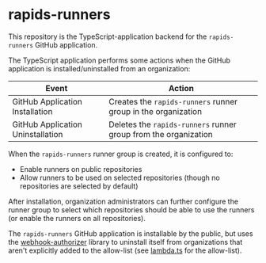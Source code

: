 # rapids-runners

This repository is the TypeScript-application backend for the `rapids-runners` GitHub application.

The TypeScript application performs some actions when the GitHub application is installed/uninstalled from an organization:

| Event                             | Action                                                          |
| --------------------------------- | --------------------------------------------------------------- |
| GitHub Application Installation   | Creates the `rapids-runners` runner group in the organization   |
| GitHub Application Uninstallation | Deletes the `rapids-runners` runner group from the organization |

When the `rapids-runners` runner group is created, it is configured to:

- Enable runners on public repositories
- Allow runners to be used on selected repositories (though no repositories are selected by default)

After installation, organization administrators can further configure the runner group to select which repositories should be able to use the runners (or enable the runners on all repositories).

The `rapids-runners` GitHub application is installable by the public, but uses the [webhook-authorizer](https://github.com/rapidsai/webhook-authorizer) library to uninstall itself from organizations that aren't explicitly added to the allow-list (see [lambda.ts](./src/lambda.ts) for the allow-list).
